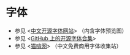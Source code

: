 # 字体

- 参见 <[中文开源字体网站](https://font.gentleflow.tech/)> （内含字体预览图）
- 参见 <[GitHub 上的开源字体合集](https://github.com/stars/lightyears1998/lists/fonts)>
- 参见 <[猫啃网](https://www.maoken.com/)> （中文免费商用字体收集站）
